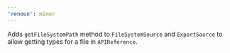 ```yaml
---
'renoun': minor
---
```


Adds `getFileSystemPath` method to `FileSystemSource` and `ExportSource` to allow getting types for a file in `APIReference`.
